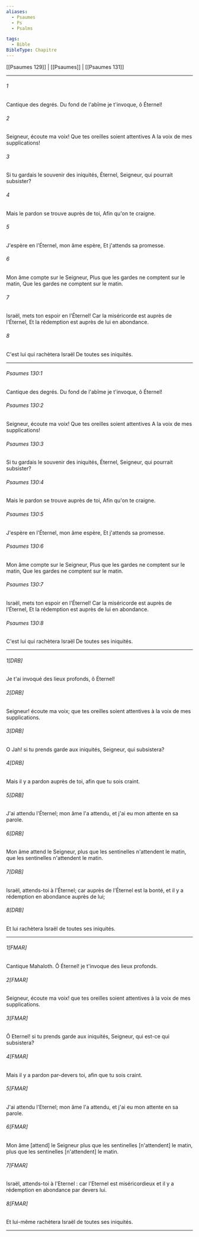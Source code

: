 ```yaml
---
aliases:
  - Psaumes
  - Ps
  - Psalms

tags:
  - Bible
BibleType: Chapitre
---
```

[[Psaumes 129]] | [[Psaumes]] | [[Psaumes 131]]

---
###### 1
Cantique des degrés. Du fond de l'abîme je t'invoque, ô Éternel!
###### 2
Seigneur, écoute ma voix! Que tes oreilles soient attentives A la voix de mes supplications!
###### 3
Si tu gardais le souvenir des iniquités, Éternel, Seigneur, qui pourrait subsister?
###### 4
Mais le pardon se trouve auprès de toi, Afin qu'on te craigne.
###### 5
J'espère en l'Éternel, mon âme espère, Et j'attends sa promesse.
###### 6
Mon âme compte sur le Seigneur, Plus que les gardes ne comptent sur le matin, Que les gardes ne comptent sur le matin.
###### 7
Israël, mets ton espoir en l'Éternel! Car la miséricorde est auprès de l'Éternel, Et la rédemption est auprès de lui en abondance.
###### 8
C'est lui qui rachètera Israël De toutes ses iniquités.

---
###### Psaumes 130:1
Cantique des degrés. Du fond de l'abîme je t'invoque, ô Éternel!
###### Psaumes 130:2
Seigneur, écoute ma voix! Que tes oreilles soient attentives A la voix de mes supplications!
###### Psaumes 130:3
Si tu gardais le souvenir des iniquités, Éternel, Seigneur, qui pourrait subsister?
###### Psaumes 130:4
Mais le pardon se trouve auprès de toi, Afin qu'on te craigne.
###### Psaumes 130:5
J'espère en l'Éternel, mon âme espère, Et j'attends sa promesse.
###### Psaumes 130:6
Mon âme compte sur le Seigneur, Plus que les gardes ne comptent sur le matin, Que les gardes ne comptent sur le matin.
###### Psaumes 130:7
Israël, mets ton espoir en l'Éternel! Car la miséricorde est auprès de l'Éternel, Et la rédemption est auprès de lui en abondance.
###### Psaumes 130:8
C'est lui qui rachètera Israël De toutes ses iniquités.

---
###### 1[DRB]
Je t'ai invoqué des lieux profonds, ô Éternel!
###### 2[DRB]
Seigneur! écoute ma voix; que tes oreilles soient attentives à la voix de mes supplications.
###### 3[DRB]
O Jah! si tu prends garde aux iniquités, Seigneur, qui subsistera?
###### 4[DRB]
Mais il y a pardon auprès de toi, afin que tu sois craint.
###### 5[DRB]
J'ai attendu l'Éternel; mon âme l'a attendu, et j'ai eu mon attente en sa parole.
###### 6[DRB]
Mon âme attend le Seigneur, plus que les sentinelles n'attendent le matin, que les sentinelles n'attendent le matin.
###### 7[DRB]
Israël, attends-toi à l'Éternel; car auprès de l'Éternel est la bonté, et il y a rédemption en abondance auprès de lui;
###### 8[DRB]
Et lui rachètera Israël de toutes ses iniquités.

---
###### 1[FMAR]
Cantique Mahaloth. Ô Éternel! je t'invoque des lieux profonds.
###### 2[FMAR]
Seigneur, écoute ma voix! que tes oreilles soient attentives à la voix de mes supplications.
###### 3[FMAR]
Ô Eternel! si tu prends garde aux iniquités, Seigneur, qui est-ce qui subsistera?
###### 4[FMAR]
Mais il y a pardon par-devers toi, afin que tu sois craint.
###### 5[FMAR]
J'ai attendu l'Eternel; mon âme l'a attendu, et j'ai eu mon attente en sa parole.
###### 6[FMAR]
Mon âme [attend] le Seigneur plus que les sentinelles [n'attendent] le matin, plus que les sentinelles [n'attendent] le matin.
###### 7[FMAR]
Israël, attends-toi à l'Eternel : car l'Eternel est miséricordieux et il y a rédemption en abondance par devers lui.
###### 8[FMAR]
Et lui-même rachètera Israël de toutes ses iniquités.

---
